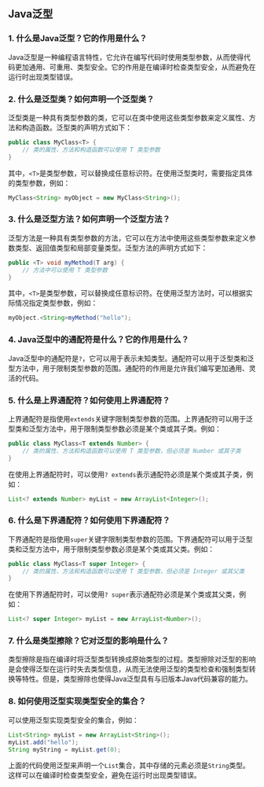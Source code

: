 ## Java泛型
### 1. 什么是Java泛型？它的作用是什么？

Java泛型是一种编程语言特性，它允许在编写代码时使用类型参数，从而使得代码更加通用、可重用、类型安全。它的作用是在编译时检查类型安全，从而避免在运行时出现类型错误。

### 2. 什么是泛型类？如何声明一个泛型类？

泛型类是一种具有类型参数的类，它可以在类中使用这些类型参数来定义属性、方法和构造函数。泛型类的声明方式如下：

```java
public class MyClass<T> {
    // 类的属性、方法和构造函数可以使用 T 类型参数
}
```

其中，`<T>`是类型参数，可以替换成任意标识符。在使用泛型类时，需要指定具体的类型参数，例如：

```java
MyClass<String> myObject = new MyClass<String>();
```

### 3. 什么是泛型方法？如何声明一个泛型方法？

泛型方法是一种具有类型参数的方法，它可以在方法中使用这些类型参数来定义参数类型、返回值类型和局部变量类型。泛型方法的声明方式如下：

```java
public <T> void myMethod(T arg) {
    // 方法中可以使用 T 类型参数
}
```

其中，`<T>`是类型参数，可以替换成任意标识符。在使用泛型方法时，可以根据实际情况指定类型参数，例如：

```java
myObject.<String>myMethod("hello");
```

### 4. Java泛型中的通配符是什么？它的作用是什么？

Java泛型中的通配符是`?`，它可以用于表示未知类型。通配符可以用于泛型类和泛型方法中，用于限制类型参数的范围。通配符的作用是允许我们编写更加通用、灵活的代码。

### 5. 什么是上界通配符？如何使用上界通配符？

上界通配符是指使用`extends`关键字限制类型参数的范围。上界通配符可以用于泛型类和泛型方法中，用于限制类型参数必须是某个类或其子类。例如：

```java
public class MyClass<T extends Number> {
    // 类的属性、方法和构造函数可以使用 T 类型参数，但必须是 Number 或其子类
}
```

在使用上界通配符时，可以使用`? extends`表示通配符必须是某个类或其子类，例如：

```java
List<? extends Number> myList = new ArrayList<Integer>();
```

### 6. 什么是下界通配符？如何使用下界通配符？

下界通配符是指使用`super`关键字限制类型参数的范围。下界通配符可以用于泛型类和泛型方法中，用于限制类型参数必须是某个类或其父类。例如：

```java
public class MyClass<T super Integer> {
    // 类的属性、方法和构造函数可以使用 T 类型参数，但必须是 Integer 或其父类
}
```

在使用下界通配符时，可以使用`? super`表示通配符必须是某个类或其父类，例如：

```java
List<? super Integer> myList = new ArrayList<Number>();
```

### 7. 什么是类型擦除？它对泛型的影响是什么？

类型擦除是指在编译时将泛型类型转换成原始类型的过程。类型擦除对泛型的影响是会使得泛型在运行时失去类型信息，从而无法使用泛型的类型检查和强制类型转换等特性。但是，类型擦除也使得Java泛型具有与旧版本Java代码兼容的能力。

### 8. 如何使用泛型实现类型安全的集合？

可以使用泛型实现类型安全的集合，例如：

```java
List<String> myList = new ArrayList<String>();
myList.add("hello");
String myString = myList.get(0);
```

上面的代码使用泛型来声明一个`List`集合，其中存储的元素必须是`String`类型。这样可以在编译时检查类型安全，避免在运行时出现类型错误。